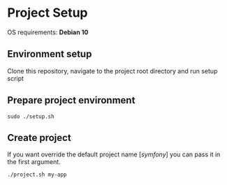 # Project Setup

OS requirements: **Debian 10**

## Environment setup

Clone this repository, navigate to the project root directory and run setup script

## Prepare project environment
```shell
sudo ./setup.sh
```

## Create project
If you want override the default project name [*symfony*] you can pass it in the first argument. 
```shell
./project.sh my-app
```
